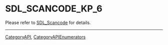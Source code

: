 # SDL_SCANCODE_KP_6

Please refer to [SDL_Scancode](SDL_Scancode) for details.

----
[CategoryAPI](CategoryAPI), [CategoryAPIEnumerators](CategoryAPIEnumerators)

